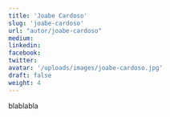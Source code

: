 ```yaml
---
title: 'Joabe Cardoso'
slug: 'joabe-cardoso'
url: "autor/joabe-cardoso"
medium:
linkedin:
facebook:
twitter:
avatar: '/uploads/images/joabe-cardoso.jpg'
draft: false
weight: 4
---
```


blablabla
